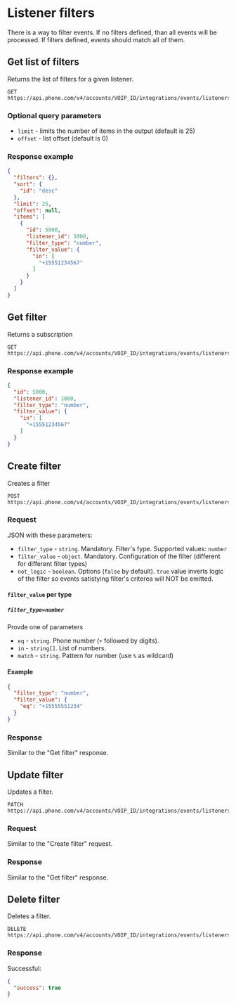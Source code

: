 # Listener filters

There is a way to filter events. If no filters defined, than all events will be processed. If filters defined, events should match all of them.

## Get list of filters

Returns the list of filters for a given listener. 

```
GET https://api.phone.com/v4/accounts/VOIP_ID/integrations/events/listeners/LISTENER_ID/filters
```

### Optional query parameters

* `limit` - limits the number of items in the output (default is 25)
* `offset` - list offset (default is 0)

### Response example

```json
{
  "filters": {},
  "sort": {
    "id": "desc"
  },
  "limit": 25,
  "offset": null,
  "items": [
    {
      "id": 5000,
      "listener_id": 1000,
      "filter_type": "number",
      "filter_value": {
        "in": [
          "+15551234567"
        ]
      }
    }
  ]
}
```

## Get filter

Returns a subscription

```
GET https://api.phone.com/v4/accounts/VOIP_ID/integrations/events/listeners/LISTENER_ID/filters
```

### Response example

```json
{
  "id": 5000,
  "listener_id": 1000,
  "filter_type": "number",
  "filter_value": {
    "in": [
      "+15551234567"
    ]
  }
}
```

## Create filter

Creates a filter

```
POST https://api.phone.com/v4/accounts/VOIP_ID/integrations/events/listeners/LISTENER_ID/filters
```

### Request

JSON with these parameters:

* `filter_type` - `string`. Mandatory. Filter's fype. Supported values: `number`
* `filter_value` - `object`. Mandatory. Configuration of the filter (different for different filter types)
* `not_logic` - `boolean`. Options (`false` by default). `true` value inverts logic of the filter so events satistying filter's criterea will NOT be emitted.

#### `filter_value` per type

##### `filter_type=number`

Provde one of parameters

* `eq` - `string`. Phone number (`+` followed by digits).
* `in` - `string[]`. List of numbers.
* `match` - `string`. Pattern for number (use `%` as wildcard)

#### Example

```json
{
  "filter_type": "number",
  "filter_value": {
    "eq": "+15555551234"
  }
}
```

### Response

Similar to the "Get filter" response.

## Update filter

Updates a filter. 

```
PATCH https://api.phone.com/v4/accounts/VOIP_ID/integrations/events/listeners/LISTENER_ID/filters/SUBSCRIPTION_ID
```

### Request

Similar to the "Create filter" request.

### Response

Similar to the "Get filter" response.

## Delete filter

Deletes a filter. 

```
DELETE https://api.phone.com/v4/accounts/VOIP_ID/integrations/events/listeners/LISTENER_ID/filters/SUBSCRIPTION_ID
```

### Response

Successful:

```json
{
  "success": true
}
```

